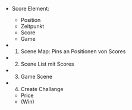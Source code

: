 - Score Element:
	- Position
	- Zeitpunkt
	- Score
	- Game

- 1. Scene Map: Pins an Positionen von Scores
- 2. Scene List mit Scores
- 3. Game Scene
- 4. Create Challange
	- Price
	- (Win)
